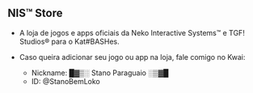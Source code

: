 ## NIS™ Store

- A loja de jogos e apps oficiais da Neko Interactive Systems™ e TGF! Studios® para o Kat#BASHes.

- Caso queira adicionar seu jogo ou app na loja, fale comigo no Kwai:
  - Nickname: █▓▒░ Stano Paraguaio ░▒▓█
  - ID: @StanoBemLoko
